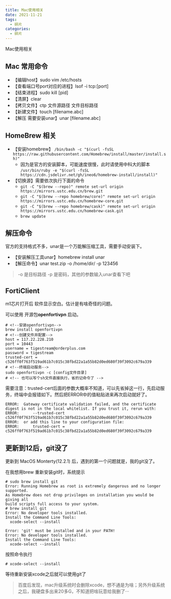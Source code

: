 ```yaml
---
title: Mac使用相关
date: 2021-11-21
tags: 
  - 碎片
categories: 
  - 碎片
---
```


Mac使用相关

<!-- more -->

## Mac 常用命令

- 【编辑host】sudo vim /etc/hosts
- 【查看端口号port对应的进程】lsof -i tcp:[port]
- 【结束进程】sudo kill [pid]
- 【清屏】clear
- 【拷贝文件】ctp 文件源路径 文件目标路径  
- 【新建文件】touch [filename.abc]
- 【解压 需要安装unar】unar [filename.abc]

## HomeBrew 相关

- 【安装homebrew】 `/bin/bash -c "$(curl -fsSL https://raw.githubusercontent.com/Homebrew/install/master/install.sh)"`
  - 因为是官方的安装脚本，可能速度很慢，此时请使用中科大的脚本 `/usr/bin/ruby -e "$(curl -fsSL https://cdn.jsdelivr.net/gh/ineo6/homebrew-install/install)"`
- 【切换源】需要依次执行下面的命令
  - `git -C "$(brew --repo)" remote set-url origin https://mirrors.ustc.edu.cn/brew.git`
  - `git -C "$(brew --repo homebrew/core)" remote set-url origin https://mirrors.ustc.edu.cn/homebrew-core.git`
  - `git -C "$(brew --repo homebrew/cask)" remote set-url origin https://mirrors.ustc.edu.cn/homebrew-cask.git`
  - `brew update`

## 解压命令

官方的支持格式不多，unar是一个万能解压缩工具，需要手动安装下。

- 【安装解压工具unar】homebrew install unar
- 【解压命令】unar test.zip -o /home/dir/ -p 123456

> -o 是目标路径 -p 是密码，其他的参数输入unar查看下吧

## FortiClient

m1芯片打开后 软件显示空白。估计是有啥奇怪的问题。

可以使用 开源包**openfortivpn** 启动。

```shell
# <!--安装openfortivpn-->
brew install openfortivpn
# <!--创建文件并配置-->
host = 117.22.228.210
port = 10443
username = tigestream@orderplus.com
password = tigestream
trusted-cert = c526ff0f763f519ad61b7c015c38fbd22a1a55b82d0ed680f39f3092c679a339
# <!--终端启动服务-->
sudo openfortivpn -c [config文件目录]
# <!-- 也可以写个sh文件直接执行，省的记命令了 -->
```

需要注意：trusted-cert后面的参数大概率不知道，可以先省掉这一行，先启动服务，终端中会报错如下。然后把ERROR中的值粘贴进来再次启动就好了。

```shell
ERROR:  Gateway certificate validation failed, and the certificate digest is not in the local whitelist. If you trust it, rerun with:
ERROR:      --trusted-cert c526ff0f763f519ad61b7c015c38fbd22a1a55b82d0ed680f39f3092c679a339
ERROR:  or add this line to your configuration file:
ERROR:      trusted-cert = c526ff0f763f519ad61b7c015c38fbd22a1a55b82d0ed680f39f3092c679a339
```

## 更新到12后，git没了

更新到 MacOS Monterty(12.2.1) 后，遇到的第一个问题就是，我的git没了。

在我想用brew 重新安装git时，系统提示

```shell
# sudo brew install git
Error: Running Homebrew as root is extremely dangerous and no longer supported.
As Homebrew does not drop privileges on installation you would be giving all
build scripts full access to your system.
# brew install git
Error: No developer tools installed.
Install the Command Line Tools:
  xcode-select --install

Error: 'git' must be installed and in your PATH!
Error: No developer tools installed.
Install the Command Line Tools:
  xcode-select --install
```

按照命令执行

```shell
# xcode-select --install
```

等待重新安装xcode之后就可以使用git了

> 百度后发现，mac升级系统时会删除xcode，想不通是为啥；另外升级系统之后，我硬盘多出来20多G，不知道把啥玩意给我删了···
